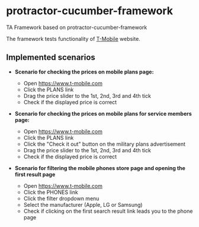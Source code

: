 # protractor-cucumber-framework
TA Framework based on protractor-cucumber-framework

The framework tests functionality of [T-Mobile](https://www.t-mobile.com) website.

## Implemented scenarios

* **Scenario for checking the prices on mobile plans page:**
  * Open https://www.t-mobile.com
  * Click the PLANS link
  * Drag the price slider to the 1st, 2nd, 3rd and 4th tick
  * Check if the displayed price is correct
 
* **Scenario for checking the prices on mobile plans for service members page:**
  * Open https://www.t-mobile.com
  * Click the PLANS link
  * Click the "Check it out" button on the military plans advertisement
  * Drag the price slider to the 1st, 2nd, 3rd and 4th tick
  * Check if the displayed price is correct

* **Scenario for filtering the mobile phones store page and opening the first result page**
  * Open https://www.t-mobile.com
  * Click the PHONES link
  * Click the filter dropdown menu
  * Select the manufacturer (Apple, LG or Samsung)
  * Check if clicking on the first search result link leads you to the phone page
